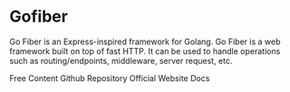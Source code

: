 # Gofiber

Go Fiber is an Express-inspired framework for Golang. Go Fiber is a web framework built on top of fast HTTP. It can be used to handle operations such as routing/endpoints, middleware, server request, etc.

<ResourceGroupTitle>Free Content</ResourceGroupTitle>
<BadgeLink colorScheme='yellow' badgeText='Read' href='https://github.com/gofiber/fiber'>Github Repository</BadgeLink>
<BadgeLink colorScheme='yellow' badgeText='Read' href='https://docs.gofiber.io/'>Official Website Docs</BadgeLink>
